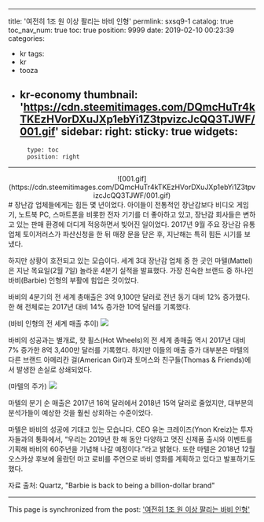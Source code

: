 
---
title: '여전히 1조 원 이상 팔리는 바비 인형'
permlink: sxsq9-1
catalog: true
toc_nav_num: true
toc: true
position: 9999
date: 2019-02-10 00:23:39
categories:
- kr
tags:
- kr
- tooza
- kr-economy
thumbnail: 'https://cdn.steemitimages.com/DQmcHuTr4kTKEzHVorDXuJXp1ebYi1Z3tpvizcJcQQ3TJWF/001.gif'
sidebar:
    right:
        sticky: true
widgets:
    -
        type: toc
        position: right
---


<center>
![001.gif](https://cdn.steemitimages.com/DQmcHuTr4kTKEzHVorDXuJXp1ebYi1Z3tpvizcJcQQ3TJWF/001.gif)
</center>
#
장난감 업체들에게는 힘든 몇 년이었다. 아이들이 전통적인 장난감보다 비디오 게임기, 노트북 PC, 스마트폰을 비롯한 전자 기기를 더 좋아하고 있고, 장난감 회사들은 변하고 있는 판매 환경에 더디게 적응하면서 빚어진 일이었다. 2017년 9월 주요 장난감 유통 업체 토이저러스가 파산신청을 한 뒤 매장 문을 닫은 후, 지난해는 특히 힘든 시기를 보냈다.

​하지만 상황이 호전되고 있는 모습이다. 세계 3대 장난감 업체 중 한 곳인 마텔(Mattel)은 지난 목요일(2월 7일) 놀라운 4분기 실적을 발표했다. 가장 친숙한 브랜드 중 하나인 바비(Barbie) 인형의 부활에 힘입은 것이었다.

바비의 4분기의 전 세계 총매출은 3억 9,100만 달러로 전년 동기 대비 12% 증가했다. 한 해 전체로는 2017년 대비 14% 증가한 10억 달러를 기록했다.

​(바비 인형의 전 세계 매출 추이)
![](https://cdn.steemitimages.com/DQmS6LvU1Hnki6LJQGnYSC1vxLrxKCwamWEg85CrgKqSGj5/image.png)


바비의 성공과는 별개로, 핫 휠스(Hot Wheels)의 전 세계 총매출 역시 2017년 대비 7% 증가한 8억 3,400만 달러를 기록했다. 하지만 이들의 매출 증가 대부분은 마텔의 다른 브랜드 아메리칸 걸(American Girl)과 토머스와 친구들(Thomas & Friends)에서 발생한 손실로 상쇄되었다.

​(마텔의 주가)
![](https://cdn.steemitimages.com/DQmXtuLrTnGcNqJxbcuyh1JKqgc1kW2J52Aq9RvQoc4uDK4/image.png)


마텔의 분기 순 매출은 2017년 16억 달러에서 2018년 15억 달러로 줄었지만, 대부분의 분석가들이 예상한 것을 훨씬 상회하는 수준이었다.

​마텔은 바비의 성공에 기대고 있는 모습니다. CEO 유논 크레이즈(Ynon Kreiz)는 투자자들과의 통화에서, “우리는 2019년 한 해 동안 다양하고 멋진 신제품 출시와 이벤트를 기획해 바비의 60주년을 기념해 나갈 예정이다.”라고 밝혔다. 또한 마텔은 2018년 12월 오스카상 후보에 올랐던 마고 로비를 주연으로 바비 영화를 계획하고 있다고 발표하기도 했다.

​자료 출처: Quartz, "Barbie is back to being a billion-dollar brand"

- - -

This page is synchronized from the post: ['여전히 1조 원 이상 팔리는 바비 인형'](https://steemit.com/@pius.pius/sxsq9-1)
